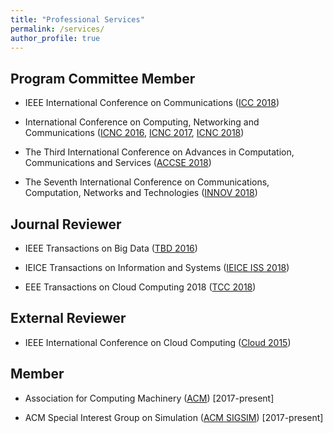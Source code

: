 ```yaml
---
title: "Professional Services"
permalink: /services/
author_profile: true
---
```


## Program Committee Member 

* IEEE International Conference on Communications ([ICC 2018](http://icc2018.ieee-icc.org/))

* International Conference on Computing, Networking and Communications ([ICNC 2016](http://www.conf-icnc.org/2016/), [ICNC 2017](http://www.conf-icnc.org/2017/), [ICNC 2018](http://www.conf-icnc.org/2018/))

* The Third International Conference on Advances in Computation, Communications and Services ([ACCSE 2018](https://www.iaria.org/conferences2018/ACCSE18.html))

* The Seventh International Conference on Communications, Computation, Networks and Technologies ([INNOV 2018](https://www.iaria.org/conferences2018/INNOV18.html))


## Journal Reviewer

* IEEE Transactions on Big Data ([TBD 2016](https://www.computer.org/web/tbd))

* IEICE Transactions on Information and Systems ([IEICE ISS 2018](https://www.ieice.org/eng/shiori/mokuji_iss.html))

* EEE Transactions on Cloud Computing 2018 ([TCC 2018](https://www.computer.org/web/tcc))

## External Reviewer

* IEEE International Conference on Cloud Computing ([Cloud 2015](https://ieeexplore.ieee.org/xpl/mostRecentIssue.jsp?punumber=7194474))

## Member

* Association for Computing Machinery ([ACM](https://www.acm.org/)) [2017-present]

* ACM Special Interest Group on Simulation ([ACM SIGSIM](https://www.acm.org/special-interest-groups/sigs/sigsim)) [2017-present]